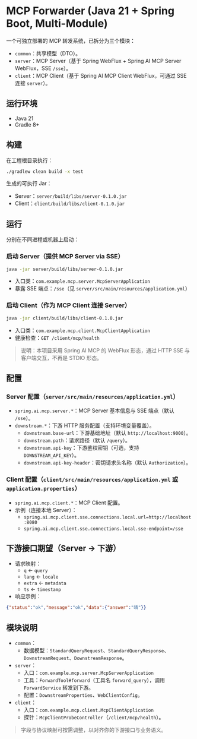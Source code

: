# MCP Forwarder (Java 21 + Spring Boot, Multi-Module)

一个可独立部署的 MCP 转发系统，已拆分为三个模块：
- `common`：共享模型（DTO）。
- `server`：MCP Server（基于 Spring WebFlux + Spring AI MCP Server WebFlux，SSE `/sse`）。
- `client`：MCP Client（基于 Spring AI MCP Client WebFlux，可通过 SSE 连接 `server`）。

## 运行环境
- Java 21
- Gradle 8+

## 构建
在工程根目录执行：
```bash
./gradlew clean build -x test
```
生成的可执行 Jar：
- Server：`server/build/libs/server-0.1.0.jar`
- Client：`client/build/libs/client-0.1.0.jar`

## 运行
分别在不同进程或机器上启动：

### 启动 Server（提供 MCP Server via SSE）
```bash
java -jar server/build/libs/server-0.1.0.jar
```
- 入口类：`com.example.mcp.server.McpServerApplication`
- 暴露 SSE 端点：`/sse`（见 `server/src/main/resources/application.yml`）

### 启动 Client（作为 MCP Client 连接 Server）
```bash
java -jar client/build/libs/client-0.1.0.jar
```
- 入口类：`com.example.mcp.client.McpClientApplication`
- 健康检查：`GET /client/mcp/health`

> 说明：本项目采用 Spring AI MCP 的 WebFlux 形态，通过 HTTP SSE 与客户端交互，不再是 STDIO 形态。

## 配置

### Server 配置（`server/src/main/resources/application.yml`）
- `spring.ai.mcp.server.*`：MCP Server 基本信息与 SSE 端点（默认 `/sse`）。
- `downstream.*`：下游 HTTP 服务配置（支持环境变量覆盖）。
  - `downstream.base-url`：下游基础地址（默认 `http://localhost:9000`）。
  - `downstream.path`：请求路径（默认 `/query`）。
  - `downstream.api-key`：下游鉴权密钥（可选，支持 `DOWNSTREAM_API_KEY`）。
  - `downstream.api-key-header`：密钥请求头名称（默认 `Authorization`）。

### Client 配置（`client/src/main/resources/application.yml` 或 `application.properties`）
- `spring.ai.mcp.client.*`：MCP Client 配置。
- 示例（连接本地 Server）：
  - `spring.ai.mcp.client.sse.connections.local.url=http://localhost:8080`
  - `spring.ai.mcp.client.sse.connections.local.sse-endpoint=/sse`

## 下游接口期望（Server -> 下游）
- 请求映射：
  - `q` <- `query`
  - `lang` <- `locale`
  - `extra` <- `metadata`
  - `ts` <- `timestamp`
- 响应示例：
```json
{"status":"ok","message":"ok","data":{"answer":"晴"}}
```

## 模块说明
- `common`：
  - 数据模型：`StandardQueryRequest`、`StandardQueryResponse`、`DownstreamRequest`、`DownstreamResponse`。
- `server`：
  - 入口：`com.example.mcp.server.McpServerApplication`
  - 工具：`ForwardTool#forward`（工具名 `forward_query`），调用 `ForwardService` 转发到下游。
  - 配置：`DownstreamProperties`、`WebClientConfig`。
- `client`：
  - 入口：`com.example.mcp.client.McpClientApplication`
  - 探针：`McpClientProbeController`（`/client/mcp/health`）。

> 字段与协议映射可按需调整，以对齐你的下游接口与业务语义。
